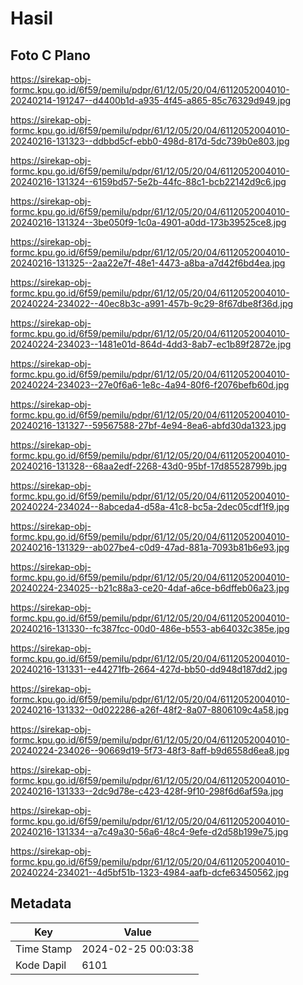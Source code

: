 # Hasil

## Foto C Plano

https://sirekap-obj-formc.kpu.go.id/6f59/pemilu/pdpr/61/12/05/20/04/6112052004010-20240214-191247--d4400b1d-a935-4f45-a865-85c76329d949.jpg

https://sirekap-obj-formc.kpu.go.id/6f59/pemilu/pdpr/61/12/05/20/04/6112052004010-20240216-131323--ddbbd5cf-ebb0-498d-817d-5dc739b0e803.jpg

https://sirekap-obj-formc.kpu.go.id/6f59/pemilu/pdpr/61/12/05/20/04/6112052004010-20240216-131324--6159bd57-5e2b-44fc-88c1-bcb22142d9c6.jpg

https://sirekap-obj-formc.kpu.go.id/6f59/pemilu/pdpr/61/12/05/20/04/6112052004010-20240216-131324--3be050f9-1c0a-4901-a0dd-173b39525ce8.jpg

https://sirekap-obj-formc.kpu.go.id/6f59/pemilu/pdpr/61/12/05/20/04/6112052004010-20240216-131325--2aa22e7f-48e1-4473-a8ba-a7d42f6bd4ea.jpg

https://sirekap-obj-formc.kpu.go.id/6f59/pemilu/pdpr/61/12/05/20/04/6112052004010-20240224-234022--40ec8b3c-a991-457b-9c29-8f67dbe8f36d.jpg

https://sirekap-obj-formc.kpu.go.id/6f59/pemilu/pdpr/61/12/05/20/04/6112052004010-20240224-234023--1481e01d-864d-4dd3-8ab7-ec1b89f2872e.jpg

https://sirekap-obj-formc.kpu.go.id/6f59/pemilu/pdpr/61/12/05/20/04/6112052004010-20240224-234023--27e0f6a6-1e8c-4a94-80f6-f2076befb60d.jpg

https://sirekap-obj-formc.kpu.go.id/6f59/pemilu/pdpr/61/12/05/20/04/6112052004010-20240216-131327--59567588-27bf-4e94-8ea6-abfd30da1323.jpg

https://sirekap-obj-formc.kpu.go.id/6f59/pemilu/pdpr/61/12/05/20/04/6112052004010-20240216-131328--68aa2edf-2268-43d0-95bf-17d85528799b.jpg

https://sirekap-obj-formc.kpu.go.id/6f59/pemilu/pdpr/61/12/05/20/04/6112052004010-20240224-234024--8abceda4-d58a-41c8-bc5a-2dec05cdf1f9.jpg

https://sirekap-obj-formc.kpu.go.id/6f59/pemilu/pdpr/61/12/05/20/04/6112052004010-20240216-131329--ab027be4-c0d9-47ad-881a-7093b81b6e93.jpg

https://sirekap-obj-formc.kpu.go.id/6f59/pemilu/pdpr/61/12/05/20/04/6112052004010-20240224-234025--b21c88a3-ce20-4daf-a6ce-b6dffeb06a23.jpg

https://sirekap-obj-formc.kpu.go.id/6f59/pemilu/pdpr/61/12/05/20/04/6112052004010-20240216-131330--fc387fcc-00d0-486e-b553-ab64032c385e.jpg

https://sirekap-obj-formc.kpu.go.id/6f59/pemilu/pdpr/61/12/05/20/04/6112052004010-20240216-131331--e44271fb-2664-427d-bb50-dd948d187dd2.jpg

https://sirekap-obj-formc.kpu.go.id/6f59/pemilu/pdpr/61/12/05/20/04/6112052004010-20240216-131332--0d022286-a26f-48f2-8a07-8806109c4a58.jpg

https://sirekap-obj-formc.kpu.go.id/6f59/pemilu/pdpr/61/12/05/20/04/6112052004010-20240224-234026--90669d19-5f73-48f3-8aff-b9d6558d6ea8.jpg

https://sirekap-obj-formc.kpu.go.id/6f59/pemilu/pdpr/61/12/05/20/04/6112052004010-20240216-131333--2dc9d78e-c423-428f-9f10-298f6d6af59a.jpg

https://sirekap-obj-formc.kpu.go.id/6f59/pemilu/pdpr/61/12/05/20/04/6112052004010-20240216-131334--a7c49a30-56a6-48c4-9efe-d2d58b199e75.jpg

https://sirekap-obj-formc.kpu.go.id/6f59/pemilu/pdpr/61/12/05/20/04/6112052004010-20240224-234021--4d5bf51b-1323-4984-aafb-dcfe63450562.jpg


## Metadata

| Key        | Value               |
| ---------- | ------------------- |
| Time Stamp | 2024-02-25 00:03:38 |
| Kode Dapil | 6101                |



